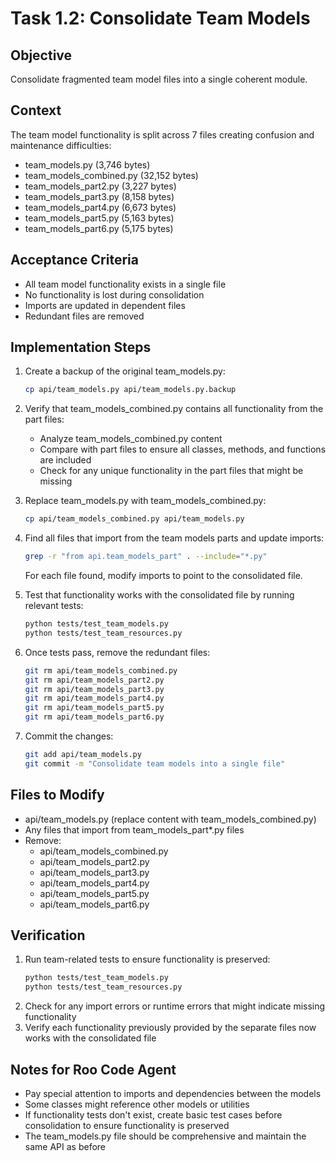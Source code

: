 # Task 1.2: Consolidate Team Models

## Objective
Consolidate fragmented team model files into a single coherent module.

## Context
The team model functionality is split across 7 files creating confusion and maintenance difficulties:
- team_models.py (3,746 bytes)
- team_models_combined.py (32,152 bytes)
- team_models_part2.py (3,227 bytes)
- team_models_part3.py (8,158 bytes)
- team_models_part4.py (6,673 bytes)
- team_models_part5.py (5,163 bytes)
- team_models_part6.py (5,175 bytes)

## Acceptance Criteria
- All team model functionality exists in a single file
- No functionality is lost during consolidation
- Imports are updated in dependent files
- Redundant files are removed

## Implementation Steps

1. Create a backup of the original team_models.py:
   ```bash
   cp api/team_models.py api/team_models.py.backup
   ```

2. Verify that team_models_combined.py contains all functionality from the part files:
   - Analyze team_models_combined.py content
   - Compare with part files to ensure all classes, methods, and functions are included
   - Check for any unique functionality in the part files that might be missing

3. Replace team_models.py with team_models_combined.py:
   ```bash
   cp api/team_models_combined.py api/team_models.py
   ```

4. Find all files that import from the team models parts and update imports:
   ```bash
   grep -r "from api.team_models_part" . --include="*.py"
   ```
   For each file found, modify imports to point to the consolidated file.

5. Test that functionality works with the consolidated file by running relevant tests:
   ```bash
   python tests/test_team_models.py
   python tests/test_team_resources.py
   ```

6. Once tests pass, remove the redundant files:
   ```bash
   git rm api/team_models_combined.py
   git rm api/team_models_part2.py
   git rm api/team_models_part3.py
   git rm api/team_models_part4.py
   git rm api/team_models_part5.py
   git rm api/team_models_part6.py
   ```

7. Commit the changes:
   ```bash
   git add api/team_models.py
   git commit -m "Consolidate team models into a single file"
   ```

## Files to Modify
- api/team_models.py (replace content with team_models_combined.py)
- Any files that import from team_models_part*.py files
- Remove:
  - api/team_models_combined.py
  - api/team_models_part2.py
  - api/team_models_part3.py
  - api/team_models_part4.py
  - api/team_models_part5.py
  - api/team_models_part6.py

## Verification
1. Run team-related tests to ensure functionality is preserved:
   ```bash
   python tests/test_team_models.py
   python tests/test_team_resources.py
   ```
2. Check for any import errors or runtime errors that might indicate missing functionality
3. Verify each functionality previously provided by the separate files now works with the consolidated file

## Notes for Roo Code Agent
- Pay special attention to imports and dependencies between the models
- Some classes might reference other models or utilities
- If functionality tests don't exist, create basic test cases before consolidation to ensure functionality is preserved
- The team_models.py file should be comprehensive and maintain the same API as before